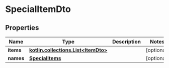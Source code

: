 
# SpecialItemDto

## Properties
Name | Type | Description | Notes
------------ | ------------- | ------------- | -------------
**items** | [**kotlin.collections.List&lt;ItemDto&gt;**](ItemDto.md) |  |  [optional]
**names** | [**SpecialItems**](SpecialItems.md) |  |  [optional]



